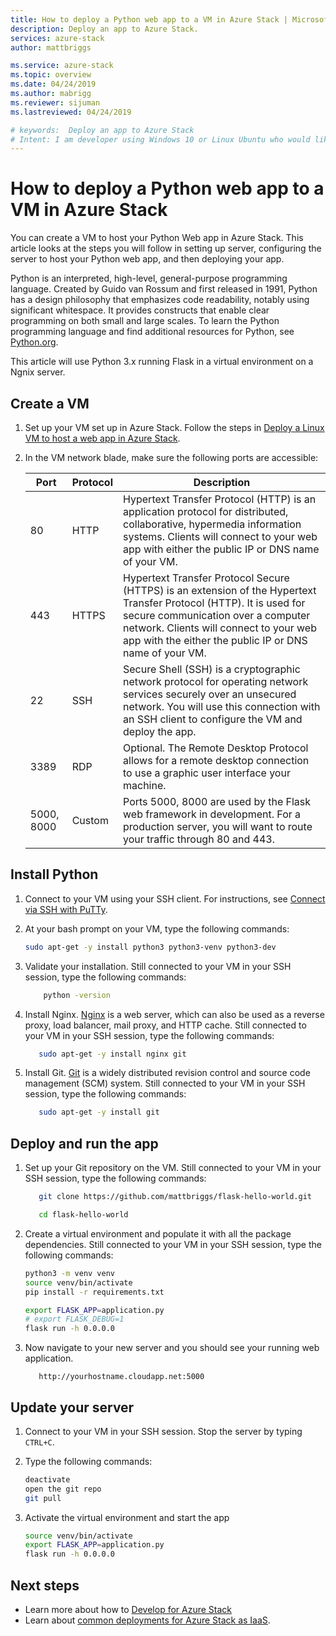 ```yaml
---
title: How to deploy a Python web app to a VM in Azure Stack | Microsoft Docs
description: Deploy an app to Azure Stack.
services: azure-stack
author: mattbriggs

ms.service: azure-stack
ms.topic: overview
ms.date: 04/24/2019
ms.author: mabrigg
ms.reviewer: sijuman
ms.lastreviewed: 04/24/2019

# keywords:  Deploy an app to Azure Stack
# Intent: I am developer using Windows 10 or Linux Ubuntu who would like to deploy an app for Azure Stack.
---
```



# How to deploy a Python web app to a VM in Azure Stack

You can create a VM to host your Python Web app in Azure Stack. This article looks at the steps you will follow in setting up server, configuring the server to host your Python web app, and then deploying your app.

Python is an interpreted, high-level, general-purpose programming language. Created by Guido van Rossum and first released in 1991, Python has a design philosophy that emphasizes code readability, notably using significant whitespace. It provides constructs that enable clear programming on both small and large scales. To learn the Python programming language and find additional resources for Python, see [Python.org](https://www.python.org).

This article will use Python 3.x running Flask in a virtual environment on a Ngnix server.

## Create a VM

1. Set up your VM set up in Azure Stack. Follow the steps in [Deploy a Linux VM to host a web app in Azure Stack](azure-stack-dev-start-howto-deploy-linux.md).

2. In the VM network blade, make sure the following ports are accessible:

    | Port | Protocol | Description |
    | --- | --- | --- |
    | 80 | HTTP | Hypertext Transfer Protocol (HTTP) is an application protocol for distributed, collaborative, hypermedia information systems. Clients will connect to your web app with either the public IP or DNS name of your VM. |
    | 443 | HTTPS | Hypertext Transfer Protocol Secure (HTTPS) is an extension of the Hypertext Transfer Protocol (HTTP). It is used for secure communication over a computer network. Clients will connect to your web app with the either the public IP or DNS name of your VM. |
    | 22 | SSH | Secure Shell (SSH) is a cryptographic network protocol for operating network services securely over an unsecured network. You will use this connection with an SSH client to configure the VM and deploy the app. |
    | 3389 | RDP | Optional. The Remote Desktop Protocol allows for a remote desktop connection to use a graphic user interface your machine.   |
    | 5000, 8000 | Custom | Ports  5000, 8000 are used by the Flask web framework in development. For a production server, you will want to route your traffic through 80 and 443. |

## Install Python

1. Connect to your VM using your SSH client. For instructions, see [Connect via SSH with PuTTy](azure-stack-dev-start-howto-SSH-public-key.md#connect-via-ssh-with-putty).
2. At your bash prompt on your VM, type the following commands:

    ```bash  
    sudo apt-get -y install python3 python3-venv python3-dev
    ```

3. Validate your installation. Still connected to your VM in your SSH session, type the following commands:

    ```bash  
        python -version
    ```


3. Install Nginx. [Nginx](https://www.nginx.com/resources/wiki/) is a web server, which can also be used as a reverse proxy, load balancer, mail proxy, and HTTP cache. Still connected to your VM in your SSH session, type the following commands:

    ```bash  
       sudo apt-get -y install nginx git
    ```

4. Install Git. [Git](https://git-scm.com) is a widely distributed revision control and source code management (SCM) system. Still connected to your VM in your SSH session, type the following commands:

    ```bash  
       sudo apt-get -y install git
    ```

## Deploy and run the app

1. Set up your Git repository on the VM. Still connected to your VM in your SSH session, type the following commands:

    ```bash  
       git clone https://github.com/mattbriggs/flask-hello-world.git
    
       cd flask-hello-world
    ```

2. Create a virtual environment and populate it with all the package dependencies.  Still connected to your VM in your SSH session, type the following commands:

    ```bash  
    python3 -m venv venv
    source venv/bin/activate
    pip install -r requirements.txt
    
    export FLASK_APP=application.py
    # export FLASK_DEBUG=1 
    flask run -h 0.0.0.0
    ```

3.  Now navigate to your new server and you should see your running web application.

    ```HTTP  
       http://yourhostname.cloudapp.net:5000
    ```

## Update your server

1. Connect to your VM in your SSH session. Stop the server by typing `CTRL+C`.
2. Type the following commands:

    ```bash  
    deactivate
    open the git repo
    git pull
    ```

3. Activate the virtual environment and start the app

    ```bash  
    source venv/bin/activate
    export FLASK_APP=application.py
    flask run -h 0.0.0.0
    ```

## Next steps

- Learn more about how to [Develop for Azure Stack](azure-stack-dev-start.md)
- Learn about [common deployments for Azure Stack as IaaS](azure-stack-dev-start-deploy-app.md).
